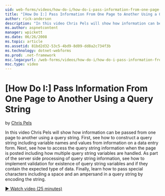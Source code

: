 ```yaml
---
uid: web-forms/videos/how-do-i/how-do-i-pass-information-from-one-page-to-another-using-a-query-string
title: "[How Do I:] Pass Information From One Page to Another Using a Query String | Microsoft Docs"
author: rick-anderson
description: "In this video Chris Pels will show how information can be passed from one page to another using a query string. First, see how to construct a query string in..."
ms.author: aspnetcontent
manager: wpickett
ms.date: 06/26/2008
ms.topic: article
ms.assetid: 81bd2d32-53c5-4bd9-8d09-dd8a2c734f3b
ms.technology: dotnet-webforms
ms.prod: .net-framework
msc.legacyurl: /web-forms/videos/how-do-i/how-do-i-pass-information-from-one-page-to-another-using-a-query-string
msc.type: video
---
```

[How Do I:] Pass Information From One Page to Another Using a Query String
====================
by [Chris Pels](https://twitter.com/chrispels)

In this video Chris Pels will show how information can be passed from one page to another using a query string. First, see how to construct a query string including variable names and values from information on a data entry form. Next, see how to access the query string information when the page is posted including how multiple query string variables are handled. As part of the server side processing of query string information, see how to implement validation for existence of query string variables and if they contain the expected type of data. Finally, learn how to pass special characters including a space and an ampersand in a query string by encoding the string.

[&#9654; Watch video (25 minutes)](https://channel9.msdn.com/Blogs/ASP-NET-Site-Videos/how-do-i-pass-information-from-one-page-to-another-using-a-query-string)
